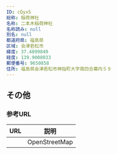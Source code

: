 ```yaml
---
ID: cQyxS
総称: 稲荷神社
名称: 二本木稲荷神社
名称読み: null
別名: null
都道府県: 福島県
区域: 会津若松市
緯度: 37.4899849
経度: 139.9008033
郵便番号: 9650858
住所: 福島県会津若松市神指町大字南四合幕内５９
---
```


## その他

### 参考URL

| URL | 説明          |
| --- | ------------- |
|     | OpenStreetMap |
